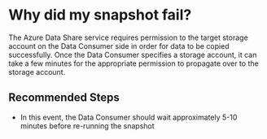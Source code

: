 <properties
	pageTitle="Why did my snapshot fail?"
	description="Why did my snapshot fail?"
	service="Microsoft.DataShare"
	resource="accounts"
	authors="joannapea"
	ms.author="joanpo"
	displayOrder="3"
	selfHelpType="resource"
	supportTopicIds="32675627,32675629"
	resourceTags=""
	productPesIds="16762"
	cloudEnvironments="public, Fairfax"
	articleId="1d423bf5-f0a3-48fc-a6a1-314e04ea791f"
	ownershipId="AzureData_DataShare"
/>

# Why did my snapshot fail?

The Azure Data Share service requires permission to the target storage account on the Data Consumer side in order for data to be copied successfully. Once the Data Consumer specifies a storage account, it can take a few minutes for the appropriate permission to propagate over to the storage account.

## **Recommended Steps**

* In this event, the Data Consumer should wait approximately 5-10 minutes before re-running the snapshot
